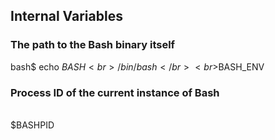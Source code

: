 ## Internal Variables
### The path to the Bash binary itself
bash$ echo $BASH<br>/bin/bash</br>
<br>$BASH_ENV</br>

### Process ID of the current instance of Bash
<br>$BASHPID</br>

